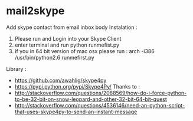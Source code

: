 # mail2skype
Add skype contact from email inbox body
Instalation :
 1. Please run and Login into your Skype Client
 2. enter terminal and run python runmefist.py
 3. if you in 64 bit version of mac osx please run : arch -i386 /usr/bin/python2.6 runmefirst.py

Library :
 * https://github.com/awahlig/skype4py
 * https://pypi.python.org/pypi/Skype4Py/
Thanks to :
 * http://stackoverflow.com/questions/2088569/how-do-i-force-python-to-be-32-bit-on-snow-leopard-and-other-32-bit-64-bit-quest
 * http://stackoverflow.com/questions/4536146/need-an-python-script-that-uses-skype4py-to-send-an-instant-message

